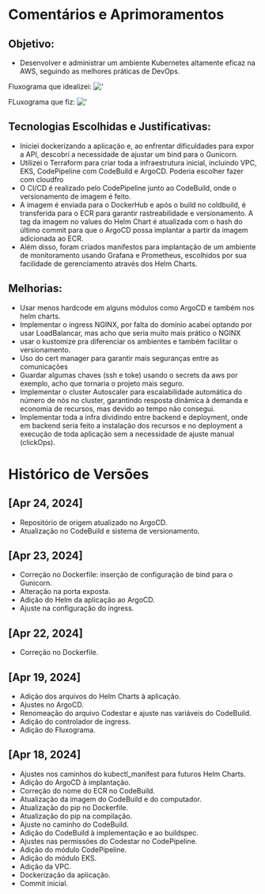 # Comentários e Aprimoramentos

## Objetivo:
- Desenvolver e administrar um ambiente Kubernetes altamente eficaz na AWS, seguindo as melhores práticas de DevOps.

Fluxograma que idealizei:
!['](URL_da_sua_imagem)

FLuxograma que fiz:
!['](URL_da_sua_imagem)

## Tecnologias Escolhidas e Justificativas:
- Iniciei dockerizando a aplicação e, ao enfrentar dificuldades para expor a API, descobri a necessidade de ajustar um bind para o Gunicorn.
- Utilizei o Terraform para criar toda a infraestrutura inicial, incluindo VPC, EKS, CodePipeline com CodeBuild e ArgoCD. Poderia escolher fazer com cloudfro
- O CI/CD é realizado pelo CodePipeline junto ao CodeBuild, onde o versionamento de imagem é feito. 
- A imagem é enviada para o DockerHub e após o build no coldbuild, é transferida para o ECR para garantir rastreabilidade e versionamento. A tag da imagem no values do Helm Chart é atualizada com o hash do último commit para que o ArgoCD possa implantar a partir da imagem adicionada ao ECR.
- Além disso, foram criados manifestos para implantação de um ambiente de monitoramento usando Grafana e Prometheus, escolhidos por sua facilidade de gerenciamento através dos Helm Charts.

## Melhorias:
- Usar menos hardcode em alguns módulos como ArgoCD e também nos helm charts.
- Implementar o ingress NGINX, por falta do domínio acabei optando por usar LoadBalancar, mas acho que seria muito mais prático o NGINX
- usar o kustomize pra diferenciar os ambientes e também facilitar o versionamento.
- Uso do cert manager para garantir mais seguranças entre as comunicações
- Guardar algumas chaves (ssh e toke) usando o secrets da aws por exemplo, acho que tornaria o projeto mais seguro.
- Implementar o cluster Autoscaler para escalabilidade automática do número de nós no cluster, garantindo resposta dinâmica à demanda e economia de recursos, mas devido ao tempo não consegui.
- Implementar toda a infra dividindo entre backend e deployment, onde em backend seria feito a instalação dos recursos e no deployment a execução de toda aplicação sem a necessidade de ajuste manual (clickOps).

# Histórico de Versões

## [Apr 24, 2024]
- Repositório de origem atualizado no ArgoCD.
- Atualização no CodeBuild e sistema de versionamento.

## [Apr 23, 2024]
- Correção no Dockerfile: inserção de configuração de bind para o Gunicorn.
- Alteração na porta exposta.
- Adição do Helm da aplicação ao ArgoCD.
- Ajuste na configuração do ingress.

## [Apr 22, 2024]
- Correção no Dockerfile.

## [Apr 19, 2024]
- Adição dos arquivos do Helm Charts à aplicação.
- Ajustes no ArgoCD.
- Renomeação do arquivo Codestar e ajuste nas variáveis do CodeBuild.
- Adição do controlador de ingress.
- Adição do Fluxograma.

## [Apr 18, 2024]
- Ajustes nos caminhos do kubectl_manifest para futuros Helm Charts.
- Adição do ArgoCD à implantação.
- Correção do nome do ECR no CodeBuild.
- Atualização da imagem do CodeBuild e do computador.
- Atualização do pip no Dockerfile.
- Atualização do pip na compilação.
- Ajuste no caminho do CodeBuild.
- Adição do CodeBuild à implementação e ao buildspec.
- Ajustes nas permissões do Codestar no CodePipeline.
- Adição do módulo CodePipeline.
- Adição do módulo EKS.
- Adição da VPC.
- Dockerização da aplicação.
- Commit inicial.